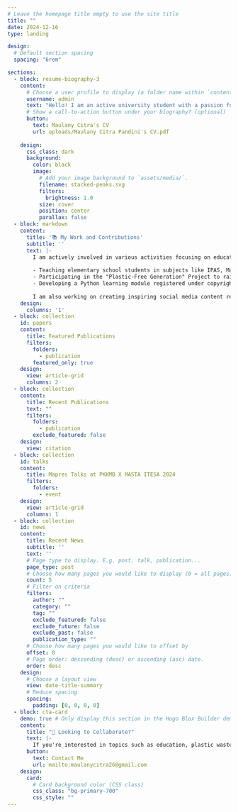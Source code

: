 ```yaml
---
# Leave the homepage title empty to use the site title
title: ""
date: 2024-12-16
type: landing

design:
  # Default section spacing
  spacing: "6rem"

sections:
  - block: resume-biography-3
    content:
      # Choose a user profile to display (a folder name within `content/authors/`)
      username: admin
      text: "Hello! I am an active university student with a passion for education, technology, and environmental sustainability. I believe in the power of collaboration to create meaningful and impactful change."
      # Show a call-to-action button under your biography? (optional)
      button:
        text: Maulany Citra's CV
        url: uploads/Maulany Citra Pandini's CV.pdf
        
    design:
      css_class: dark
      background:
        color: black
        image:
          # Add your image background to `assets/media/`.
          filename: stacked-peaks.svg
          filters:
            brightness: 1.0
          size: cover
          position: center
          parallax: false
  - block: markdown
    content:
      title: '📚 My Work and Contributions'
      subtitle: ''
      text: |-
        I am actively involved in various activities focusing on education, plastic waste management, and technology development. Here are some of my key focuses:
        
        - Teaching elementary school students in subjects like IPAS, Mathematics, and Javanese Language.
        - Participating in the "Plastic-Free Generation" Project to raise environmental awareness.
        - Developing a Python learning module registered under copyright protection (HaKI).
        
        I am also working on creating inspiring social media content related to education and the laundry business I manage. Feel free to reach out for collaboration!😃
    design:
      columns: '1'
  - block: collection
    id: papers
    content:
      title: Featured Publications
      filters:
        folders:
          - publication
        featured_only: true
    design:
      view: article-grid
      columns: 2
  - block: collection
    content:
      title: Recent Publications
      text: ""
      filters:
        folders:
          - publication
        exclude_featured: false
    design:
      view: citation
  - block: collection
    id: talks
    content:
      title: Mapres Talks at PKKMB X MASTA ITESA 2024
      filters:
        folders:
          - event
    design:
      view: article-grid
      columns: 1
  - block: collection
    id: news
    content:
      title: Recent News
      subtitle: ''
      text: ''
      # Page type to display. E.g. post, talk, publication...
      page_type: post
      # Choose how many pages you would like to display (0 = all pages)
      count: 5
      # Filter on criteria
      filters:
        author: ""
        category: ""
        tag: ""
        exclude_featured: false
        exclude_future: false
        exclude_past: false
        publication_type: ""
      # Choose how many pages you would like to offset by
      offset: 0
      # Page order: descending (desc) or ascending (asc) date.
      order: desc
    design:
      # Choose a layout view
      view: date-title-summary
      # Reduce spacing
      spacing:
        padding: [0, 0, 0, 0]
  - block: cta-card
    demo: true # Only display this section in the Hugo Blox Builder demo site
    content:
      title: "🌟 Looking to Collaborate?"
      text: |-
        If you're interested in topics such as education, plastic waste management, or technology development, don't hesitate to reach out. Together, we can make a bigger impact!
      button:
        text: Contact Me
        url: mailto:maulanycitra26@gmail.com
    design:
      card:
        # Card background color (CSS class)
        css_class: "bg-primary-700"
        css_style: ""
---
```

